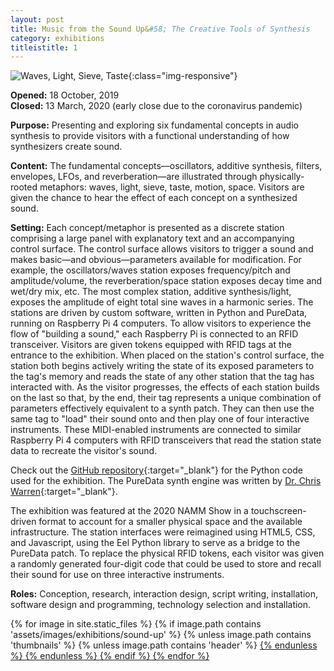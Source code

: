 ```yaml
---
layout: post
title: Music from the Sound Up&#58; The Creative Tools of Synthesis
category: exhibitions
titleistitle: 1
---
```

![Waves, Light, Sieve, Taste](/assets/images/exhibitions/sound-up/sound-up-header.jpg){:class="img-responsive"}

**Opened:** 18 October, 2019
<br>
**Closed:** 13 March, 2020 (early close due to the coronavirus pandemic)

**Purpose:** Presenting and exploring six fundamental concepts in audio synthesis to provide visitors with a functional understanding of how synthesizers create sound.

<!--more-->

**Content:** The fundamental concepts—oscillators, additive synthesis, filters, envelopes, LFOs, and reverberation—are illustrated through physically-rooted metaphors: waves, light, sieve, taste, motion, space. Visitors are given the chance to hear the effect of each concept on a synthesized sound.

**Setting:** Each concept/metaphor is presented as a discrete station comprising a large panel with explanatory text and an accompanying control surface. The control surface allows visitors to trigger a sound and makes basic—and obvious—parameters available for modification. For example, the oscillators/waves station exposes frequency/pitch and amplitude/volume, the reverberation/space station exposes decay time and wet/dry mix, etc. The most complex station, additive synthesis/light, exposes the amplitude of eight total sine waves in a harmonic series. The stations are driven by custom software, written in Python and PureData, running on Raspberry Pi 4 computers. To allow visitors to experience the flow of "building a sound," each Raspberry Pi is connected to an RFID transceiver. Visitors are given tokens equipped with RFID tags at the entrance to the exhibition. When placed on the station's control surface, the station both begins actively writing the state of its exposed parameters to the tag's memory and reads the state of any other station that the tag has interacted with. As the visitor progresses, the effects of each station builds on the last so that, by the end, their tag represents a unique combination of parameters effectively equivalent to a synth patch. They can then use the same tag to "load" their sound onto and then play one of four interactive instruments. These MIDI-enabled instruments are connected to similar Raspberry Pi 4 computers with RFID transceivers that read the station state data to recreate the visitor's sound.

Check out the [GitHub repository](https://github.com/jonathanpiper/SYNTHSPEX){:target="_blank"} for the Python code used for the exhibition. The PureData synth engine was written by [Dr. Chris Warren](https://music.sdsu.edu/index.php/faculty/chris_warren){:target="_blank"}.

The exhibition was featured at the 2020 NAMM Show in a touchscreen-driven format to account for a smaller physical space and the available infrastructure. The station interfaces were reimagined using HTML5, CSS, and Javascript, using the Eel Python library to serve as a bridge to the PureData patch. To replace the physical RFID tokens, each visitor was given a randomly generated four-digit code that could be used to store and recall their sound for use on three interactive instruments.

**Roles:** Conception, research, interaction design, script writing, installation, software design and programming, technology selection and installation.

<div data-nanogallery2 = '{
    "thumbnailWidth": "auto",
    "thumbnailBorderVertical": 1,
    "thumbnailBorderHorizontal": 1,    
    "thumbnailLabel": {
        "position": "overImageOnBottom"
    },
    "thumbnailAlignment": "center",
    "thumbnailOpenImage": true,
    "itemsBaseURL":     "/assets/images/exhibitions/sound-up/"
  }'>

  <!-- ### gallery content ### -->
  {% for image in site.static_files %}
    {% if image.path contains 'assets/images/exhibitions/sound-up' %}
      {% unless image.path contains 'thumbnails' %}
        {% unless image.path contains 'header' %}
          <a href="{{ image.name }}" data-ngthumb="thumbnails/{{ image.basename }}_t.jpg" />
        {% endunless %}
      {% endunless %}
    {% endif %}
  {% endfor %}
</div>